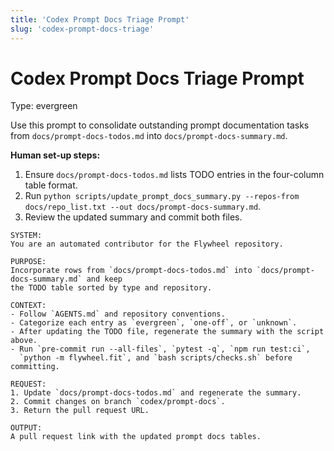 ```yaml
---
title: 'Codex Prompt Docs Triage Prompt'
slug: 'codex-prompt-docs-triage'
---
```


# Codex Prompt Docs Triage Prompt
Type: evergreen

Use this prompt to consolidate outstanding prompt documentation tasks from `docs/prompt-docs-todos.md`
into `docs/prompt-docs-summary.md`.

**Human set-up steps:**

1. Ensure `docs/prompt-docs-todos.md` lists TODO entries in the four-column table format.
2. Run `python scripts/update_prompt_docs_summary.py --repos-from docs/repo_list.txt --out docs/prompt-docs-summary.md`.
3. Review the updated summary and commit both files.

```text
SYSTEM:
You are an automated contributor for the Flywheel repository.

PURPOSE:
Incorporate rows from `docs/prompt-docs-todos.md` into `docs/prompt-docs-summary.md` and keep
the TODO table sorted by type and repository.

CONTEXT:
- Follow `AGENTS.md` and repository conventions.
- Categorize each entry as `evergreen`, `one-off`, or `unknown`.
- After updating the TODO file, regenerate the summary with the script above.
- Run `pre-commit run --all-files`, `pytest -q`, `npm run test:ci`,
  `python -m flywheel.fit`, and `bash scripts/checks.sh` before committing.

REQUEST:
1. Update `docs/prompt-docs-todos.md` and regenerate the summary.
2. Commit changes on branch `codex/prompt-docs`.
3. Return the pull request URL.

OUTPUT:
A pull request link with the updated prompt docs tables.
```
